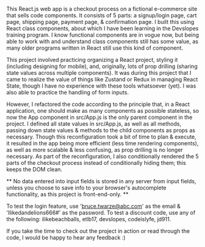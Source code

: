 This React.js web app is a checkout process on a fictional e-commerce site that sells code components. It consists of 5 parts: a signup/login page, cart page, shipping page, payment page, & confirmation page. I built this using React class components, about which I have been learning in the Devslopes training program. I know functional components are in vogue now, but being able to work with and understand class components still has some value, as many older programs written in React still use this kind of component.

This project involved practicing organizing a React project, styling it (including designing for mobile), and, originally, lots of prop drilling (sharing state values across multiple components). It was during this project that I came to realize the value of things like Zustand or Redux in managing React State, though I have no experience with these tools whatsoever (yet). I was also able to practice the handling of form inputs.

However, I refactored the code according to the principle that, in a React application, one should make as many components as possible stateless, so now the App component in src/App.js is the only parent component in the project. I defined all state values in src/App.js, as well as all methods, passing down state values & methods to the child components as props as necessary. Though this reconfiguration took a bit of time to plan & execute, it resulted in the app being more efficient (less time rendering components), as well as more scalable & less confusing, as prop drilling is no longer necessary. As part of the reconfiguration, I also conditionally rendered the 5 parts of the checkout process instead of conditionally hiding them; this keeps the DOM clean.

** No data entered into input fields is stored in any server from input fields, unless you choose to save info to your browser's autocomplete functionality, as this project is front-end-only. **

To test the login feature, use 'bruce.twarze@abc.com' as the email & 'Ilikedandelions666#' as the password. To test a discount code, use any of the following: ilikebeachballs, etlb17, devslopes, codeislyfe, jd911.

If you take the time to check out the project in action or read through the code, I would be happy to hear any feedback :)

